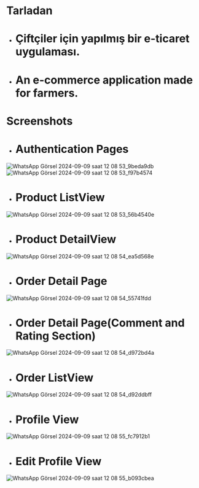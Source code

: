 # Tarladan
- # Çiftçiler için yapılmış bir e-ticaret uygulaması.
- # An e-commerce application made for farmers.

# Screenshots
- # Authentication Pages
![WhatsApp Görsel 2024-09-09 saat 12 08 53_9beda9db](https://github.com/user-attachments/assets/5330e6bc-8b73-4ae2-baec-a1cc14d88e8e)
![WhatsApp Görsel 2024-09-09 saat 12 08 53_f97b4574](https://github.com/user-attachments/assets/90cb359d-c358-4964-b4e0-4963f6815a0f)

- # Product ListView
![WhatsApp Görsel 2024-09-09 saat 12 08 53_56b4540e](https://github.com/user-attachments/assets/2a168aff-f293-48ca-b674-ea0bb5f97e3f)

- # Product DetailView
![WhatsApp Görsel 2024-09-09 saat 12 08 54_ea5d568e](https://github.com/user-attachments/assets/223663ac-e71d-41ab-8a6a-24730367242b)

- # Order Detail Page
![WhatsApp Görsel 2024-09-09 saat 12 08 54_55741fdd](https://github.com/user-attachments/assets/c8949957-957b-404a-997d-ab9575e8d86a)

- # Order Detail Page(Comment and Rating Section)
![WhatsApp Görsel 2024-09-09 saat 12 08 54_d972bd4a](https://github.com/user-attachments/assets/92250f40-58eb-4c68-86fc-02c9044250a3)

- # Order ListView 
![WhatsApp Görsel 2024-09-09 saat 12 08 54_d92ddbff](https://github.com/user-attachments/assets/cfde7cb3-db4d-44a3-baaa-49d3b632ff8f)

- # Profile View
![WhatsApp Görsel 2024-09-09 saat 12 08 55_fc7912b1](https://github.com/user-attachments/assets/f5c0a7fc-d9be-4a09-b84a-33b4fb70f4e6)

- # Edit Profile View
![WhatsApp Görsel 2024-09-09 saat 12 08 55_b093cbea](https://github.com/user-attachments/assets/5c0edafb-633e-4cc8-98a1-9b42368c0452)
